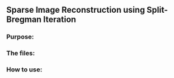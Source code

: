 ## Sparse Image Reconstruction using Split-Bregman Iteration

### Purpose:

### The files:

### How to use: